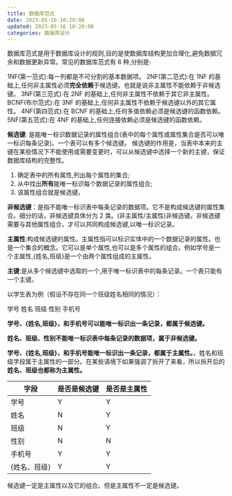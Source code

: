 ```yaml
---
title: 数据库范式
date: 2023-05-16 10:29:00
updated: 2023-05-16 10:29:00
categories: 数据库设计
---
```


数据库范式是用于数据库设计的规则,目的是使数据库结构更加合理化,避免数据冗余和数据更新异常。常见的数据库范式有 6 种,分别是:

1NF(第一范式):每一列都是不可分割的基本数据项。
2NF(第二范式):在 1NF 的基础上,任何非主属性必须**完全依赖**于候选键。也就是说非主属性不能依赖于非候选键。
3NF(第三范式):在 2NF 的基础上,任何非主属性不依赖于其它非主属性。
BCNF(布尔范式):在 3NF 的基础上,任何非主属性不依赖于候选键以外的其它属性。
4NF(第四范式):在 BCNF 的基础上,任何多值依赖必须是候选键的函数依赖。
5NF(第五范式):在 4NF 的基础上,任何连接依赖必须是候选键的函数依赖。

**候选键**: 是能唯一标识数据记录的属性组合(表中的每个属性或属性集合是否可以唯一标识每条记录)。一个表可以有多个候选键。
候选键的作用是，当表中本来的主键在某些情况下不能使用或需要变更时，可以从候选键中选择一个新的主键，保证数据库结构的完整性。

1. 确定表中的所有属性,列出每个属性的集合;
2. 从中找出**所有**能唯一标识每个数据记录的属性组合;
3. 该属性组合就是候选键。

**非候选键**：是指不能唯一标识表中每条记录的数据项。它不是构成候选键的属性集合。细分的话，非候选键具体分为 2 类。(非主属性/主属性)非候选键。非候选键需要与其他属性组合，才可以共同构成候选键,以唯一标识记录。

**主属性**:构成候选键的属性。主属性指可以标识实体中的一个数据记录的属性。也是一个集合的概念。它可以是单个属性,也可以是多个属性的组合。例如学号是一个主属性,{姓名,班级}是一个由两个属性组成的主属性。

**主键**:是从多个候选键中选取的一个,用于唯一标识表中的每条记录。一个表只能有一个主键。

以学生表为例（假设不存在同一个班级姓名相同的情况）：

学号   姓名   班级   性别   手机号

**学号、{姓名,班级}，和手机号可以能唯一标识出一条记录，都属于候选键。**

**姓名、班级、性别不能唯一标识表中每条记录的数据项，属于非候选键。**

**学号、{姓名,班级}，和手机号能唯一标识出一条记录，都属于主属性。**，姓名和班级字段属于主属性的一部分。在某些语境下如果强调了拆开了来看，所以拆开后的**姓名、班级也都称为主属性。**

|  字段   | 是否是候选键  | 是否是主属性
|  ----  | ----  | ----  |
| 学号   | Y | Y |
| 姓名  | N | Y |
| 班级  | N | Y |
| 性别  | N | N |
| 手机号  | Y | Y |
| {姓名、班级}  | Y | Y |

候选键一定是主属性以及它的组合。但是主属性不一定是候选键。

